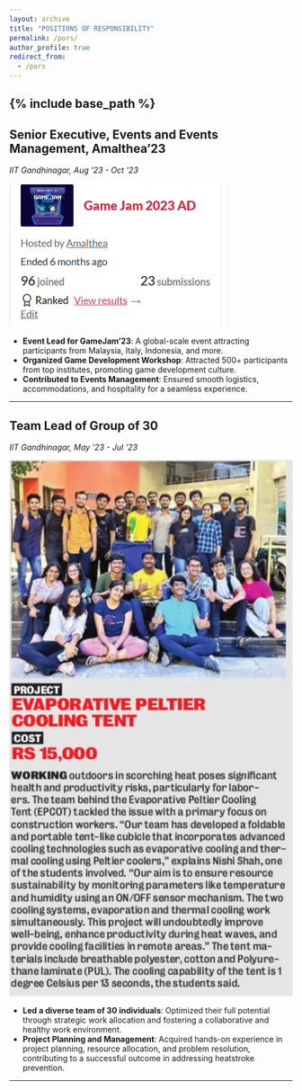 ```yaml
---
layout: archive
title: "POSITIONS OF RESPONSIBILITY"
permalink: /pors/
author_profile: true
redirect_from:
  - /pors
---
```


{% include base_path %}
-----

## Senior Executive, Events and Events Management, Amalthea’23
_IIT Gandhinagar, Aug '23 - Oct '23_

![Senior Executive](Gamejam.png)
- **Event Lead for GameJam’23**: A global-scale event attracting participants from Malaysia, Italy, Indonesia, and more.
- **Organized Game Development Workshop**: Attracted 500+ participants from top institutes, promoting game development culture.
- **Contributed to Events Management**: Ensured smooth logistics, accommodations, and hospitality for a seamless experience.

---

## Team Lead of Group of 30
_IIT Gandhinagar, May '23 - Jul '23_

![Team Lead](EPCOT.jpg)
- **Led a diverse team of 30 individuals**: Optimized their full potential through strategic work allocation and fostering a collaborative and healthy work environment.
- **Project Planning and Management**: Acquired hands-on experience in project planning, resource allocation, and problem resolution, contributing to a successful outcome in addressing heatstroke prevention.

---
